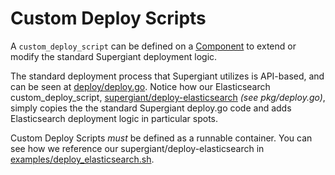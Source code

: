 # Custom Deploy Scripts

A `custom_deploy_script` can be defined on a [Component](components.md) to
extend or modify the standard Supergiant deployment logic.

The standard deployment process that Supergiant utilizes is API-based, and can
be seen at [deploy/deploy.go](https://github.com/supergiant/supergiant/tree/master/deploy/deploy.go).
Notice how our Elasticsearch custom_deploy_script,
[supergiant/deploy-elasticsearch](https://github.com/supergiant/deploy-elasticsearch)
_(see pkg/deploy.go)_, simply copies the the standard Supergiant deploy.go code
and adds Elasticsearch deployment logic in particular spots.

Custom Deploy Scripts _must_ be defined as a runnable container. You can see how
we reference our supergiant/deploy-elasticsearch in
[examples/deploy_elasticsearch.sh](https://github.com/supergiant/supergiant/tree/master/examples/deploy_elasticsearch.sh).
